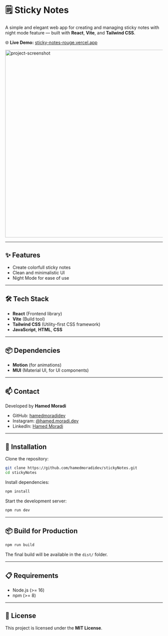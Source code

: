 
# 🗒️ Sticky Notes

A simple and elegant web app for creating and managing sticky notes with night mode feature — built with **React**, **Vite**, and **Tailwind CSS**.

🌐 **Live Demo:** [sticky-notes-rouge.vercel.app](https://sticky-notes-rouge.vercel.app)

<img src="https://github.com/user-attachments/assets/e782eddd-8029-4234-99fd-bf3bf5bb6ba7" alt="project-screenshot" width="1000" height="600/">

---

## ✨ Features
- Create colorfull sticky notes
- Clean and minimalistic UI
- Night Mode for ease of use

---

## 🛠️ Tech Stack
- **React** (Frontend library)
- **Vite** (Build tool)
- **Tailwind CSS** (Utility-first CSS framework)
- **JavaScript**, **HTML**, **CSS**

---

## 📦 Dependencies
- **Motion** (for animations)
- **MUI** (Material UI, for UI components)

---

## 📫 Contact  
Developed by **Hamed Moradi**  
- GitHub: [hamedmoradidev](https://github.com/hamedmoradidev)  
- Instagram: [@hamed.moradi.dev](https://www.instagram.com/hamedmoradidev)  
- LinkedIn: [Hamed Moradi](https://www.linkedin.com/in/hamedmoradidev)
  
---

## 🚀 Installation

Clone the repository:

```bash
git clone https://github.com/hamedmoradidev/stickyNotes.git
cd stickyNotes
```

Install dependencies:

```bash
npm install
```

Start the development server:

```bash
npm run dev
```

---

## 📦 Build for Production

```bash
npm run build
```
The final build will be available in the `dist/` folder.

---

## 📋 Requirements
- Node.js (>= 16)
- npm (>= 8)

---

## 📝 License
This project is licensed under the **MIT License**.
